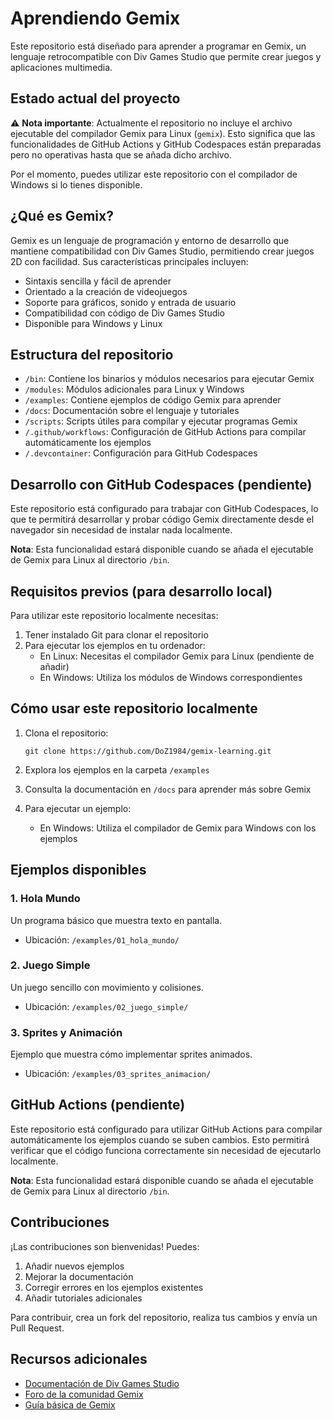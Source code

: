 # Aprendiendo Gemix

Este repositorio está diseñado para aprender a programar en Gemix, un lenguaje retrocompatible con Div Games Studio que permite crear juegos y aplicaciones multimedia.

## Estado actual del proyecto

⚠️ **Nota importante**: Actualmente el repositorio no incluye el archivo ejecutable del compilador Gemix para Linux (`gemix`). Esto significa que las funcionalidades de GitHub Actions y GitHub Codespaces están preparadas pero no operativas hasta que se añada dicho archivo.

Por el momento, puedes utilizar este repositorio con el compilador de Windows si lo tienes disponible.

## ¿Qué es Gemix?

Gemix es un lenguaje de programación y entorno de desarrollo que mantiene compatibilidad con Div Games Studio, permitiendo crear juegos 2D con facilidad. Sus características principales incluyen:

- Sintaxis sencilla y fácil de aprender
- Orientado a la creación de videojuegos
- Soporte para gráficos, sonido y entrada de usuario
- Compatibilidad con código de Div Games Studio
- Disponible para Windows y Linux

## Estructura del repositorio

- `/bin`: Contiene los binarios y módulos necesarios para ejecutar Gemix
- `/modules`: Módulos adicionales para Linux y Windows
- `/examples`: Contiene ejemplos de código Gemix para aprender
- `/docs`: Documentación sobre el lenguaje y tutoriales
- `/scripts`: Scripts útiles para compilar y ejecutar programas Gemix
- `/.github/workflows`: Configuración de GitHub Actions para compilar automáticamente los ejemplos
- `/.devcontainer`: Configuración para GitHub Codespaces

## Desarrollo con GitHub Codespaces (pendiente)

Este repositorio está configurado para trabajar con GitHub Codespaces, lo que te permitirá desarrollar y probar código Gemix directamente desde el navegador sin necesidad de instalar nada localmente.

**Nota**: Esta funcionalidad estará disponible cuando se añada el ejecutable de Gemix para Linux al directorio `/bin`.

## Requisitos previos (para desarrollo local)

Para utilizar este repositorio localmente necesitas:

1. Tener instalado Git para clonar el repositorio
2. Para ejecutar los ejemplos en tu ordenador:
   - En Linux: Necesitas el compilador Gemix para Linux (pendiente de añadir)
   - En Windows: Utiliza los módulos de Windows correspondientes

## Cómo usar este repositorio localmente

1. Clona el repositorio:
   ```
   git clone https://github.com/DoZ1984/gemix-learning.git
   ```

2. Explora los ejemplos en la carpeta `/examples`

3. Consulta la documentación en `/docs` para aprender más sobre Gemix

4. Para ejecutar un ejemplo:
   - En Windows: Utiliza el compilador de Gemix para Windows con los ejemplos

## Ejemplos disponibles

### 1. Hola Mundo
Un programa básico que muestra texto en pantalla.
- Ubicación: `/examples/01_hola_mundo/`

### 2. Juego Simple
Un juego sencillo con movimiento y colisiones.
- Ubicación: `/examples/02_juego_simple/`

### 3. Sprites y Animación
Ejemplo que muestra cómo implementar sprites animados.
- Ubicación: `/examples/03_sprites_animacion/`

## GitHub Actions (pendiente)

Este repositorio está configurado para utilizar GitHub Actions para compilar automáticamente los ejemplos cuando se suben cambios. Esto permitirá verificar que el código funciona correctamente sin necesidad de ejecutarlo localmente.

**Nota**: Esta funcionalidad estará disponible cuando se añada el ejecutable de Gemix para Linux al directorio `/bin`.

## Contribuciones

¡Las contribuciones son bienvenidas! Puedes:

1. Añadir nuevos ejemplos
2. Mejorar la documentación
3. Corregir errores en los ejemplos existentes
4. Añadir tutoriales adicionales

Para contribuir, crea un fork del repositorio, realiza tus cambios y envía un Pull Request.

## Recursos adicionales

- [Documentación de Div Games Studio](http://div-arena.co.uk/)
- [Foro de la comunidad Gemix](https://www.gemixstudio.com/forum/)
- [Guía básica de Gemix](/docs/guia_gemix.md)